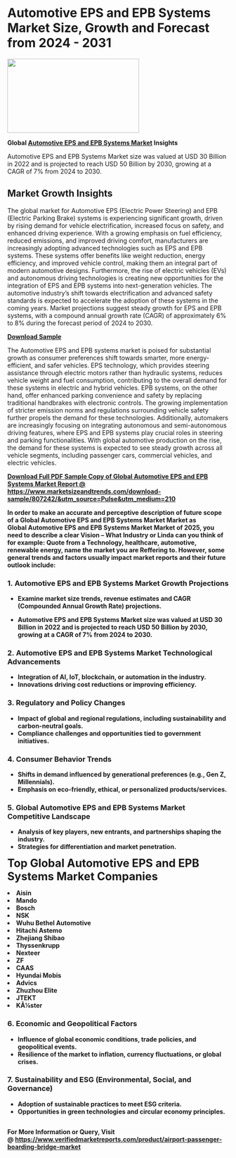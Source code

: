 <H1>Automotive EPS and EPB Systems Market Size, Growth and Forecast from 2024 - 2031</H1><img class="aligncenter size-medium wp-image-584254" src="https://thirdeyenews.in/wp-content/uploads/2024/09/Global-Market-Research-300x168.jpeg" alt="" width="300" height="168" /><p><strong>Global&nbsp;<a href="https://www.marketsizeandtrends.com/download-sample/807242/&amp;utm_source=Pulse&amp;utm_medium=210">Automotive EPS and EPB Systems Market</a> Insights</strong></p><p>Automotive EPS and EPB Systems Market size was valued at USD 30 Billion in 2022 and is projected to reach USD 50 Billion by 2030, growing at a CAGR of 7% from 2024 to 2030.</p><p><h2>Market Growth Insights</h2> <p>The global market for Automotive EPS (Electric Power Steering) and EPB (Electric Parking Brake) systems is experiencing significant growth, driven by rising demand for vehicle electrification, increased focus on safety, and enhanced driving experience. With a growing emphasis on fuel efficiency, reduced emissions, and improved driving comfort, manufacturers are increasingly adopting advanced technologies such as EPS and EPB systems. These systems offer benefits like weight reduction, energy efficiency, and improved vehicle control, making them an integral part of modern automotive designs. Furthermore, the rise of electric vehicles (EVs) and autonomous driving technologies is creating new opportunities for the integration of EPS and EPB systems into next-generation vehicles. The automotive industry’s shift towards electrification and advanced safety standards is expected to accelerate the adoption of these systems in the coming years. Market projections suggest steady growth for EPS and EPB systems, with a compound annual growth rate (CAGR) of approximately 6% to 8% during the forecast period of 2024 to 2030.</p> <p><strong><a href="#">Download Sample</a></strong></p> <p>The Automotive EPS and EPB systems market is poised for substantial growth as consumer preferences shift towards smarter, more energy-efficient, and safer vehicles. EPS technology, which provides steering assistance through electric motors rather than hydraulic systems, reduces vehicle weight and fuel consumption, contributing to the overall demand for these systems in electric and hybrid vehicles. EPB systems, on the other hand, offer enhanced parking convenience and safety by replacing traditional handbrakes with electronic controls. The growing implementation of stricter emission norms and regulations surrounding vehicle safety further propels the demand for these technologies. Additionally, automakers are increasingly focusing on integrating autonomous and semi-autonomous driving features, where EPS and EPB systems play crucial roles in steering and parking functionalities. With global automotive production on the rise, the demand for these systems is expected to see steady growth across all vehicle segments, including passenger cars, commercial vehicles, and electric vehicles. <p><strong><a href="#"></p><p><span class=""><strong>Download Full PDF Sample Copy of Global Automotive EPS and EPB Systems Market Report</strong> @ <a href="https://www.marketsizeandtrends.com/download-sample/807242/&amp;utm_source=Pulse&amp;utm_medium=210" target="_blank">https://www.marketsizeandtrends.com/download-sample/807242/&amp;utm_source=Pulse&amp;utm_medium=210</a></span></p><p>In order to make an accurate and perceptive description of future scope of a Global&nbsp;Automotive EPS and EPB Systems Market Market as Global&nbsp;Automotive EPS and EPB Systems Market Market of 2025, you need to describe a clear Vision &ndash; What Industry or Linda can you think of for example: Quote from a Technology, healthcare, automotive, renewable energy, name the market you are Reffering to. However, some general trends and factors usually impact market reports and their future outlook include:</p><h3>1.&nbsp;<strong>Automotive EPS and EPB Systems Market Growth Projections</strong></h3><ul><li>Examine market size trends, revenue estimates and CAGR (Compounded Annual Growth Rate) projections.</li><li><p>Automotive EPS and EPB Systems Market size was valued at USD 30 Billion in 2022 and is projected to reach USD 50 Billion by 2030, growing at a CAGR of 7% from 2024 to 2030.</p></li></ul><h3>2.&nbsp;<strong>Automotive EPS and EPB Systems Market Technological Advancements</strong></h3><ul><li>Integration of AI, IoT, blockchain, or automation in the industry.</li><li>Innovations driving cost reductions or improving efficiency.</li></ul><h3>3.&nbsp;<strong>Regulatory and Policy Changes</strong></h3><ul><li>Impact of global and regional regulations, including sustainability and carbon-neutral goals.</li><li>Compliance challenges and opportunities tied to government initiatives.</li></ul><h3>4.&nbsp;<strong>Consumer Behavior Trends</strong></h3><ul><li>Shifts in demand influenced by generational preferences (e.g., Gen Z, Millennials).</li><li>Emphasis on eco-friendly, ethical, or personalized products/services.</li></ul><h3>5.&nbsp;<strong>Global Automotive EPS and EPB Systems Market Competitive Landscape</strong></h3><ul><li>Analysis of key players, new entrants, and partnerships shaping the industry.</li><li>Strategies for differentiation and market penetration.</li></ul><p data-pm-slice="1 1 []"><span style="color: inherit; font-family: inherit; font-size: 25px;">Top Global Automotive EPS and EPB Systems Market Companies</span></p><div class="" data-test-id=""><p><li>Aisin</li><li> Mando</li><li> Bosch</li><li> NSK</li><li> Wuhu Bethel Automotive</li><li> Hitachi Astemo</li><li> Zhejiang Shibao</li><li> Thyssenkrupp</li><li> Nexteer</li><li> ZF</li><li> CAAS</li><li> Hyundai Mobis</li><li> Advics</li><li> Zhuzhou Elite</li><li> JTEKT</li><li> KÃ¼ster</li></p></div><h3>6.&nbsp;<strong>Economic and Geopolitical Factors</strong></h3><ul><li>Influence of global economic conditions, trade policies, and geopolitical events.</li><li>Resilience of the market to inflation, currency fluctuations, or global crises.</li></ul><h3>7.&nbsp;<strong>Sustainability and ESG (Environmental, Social, and Governance)</strong></h3><ul><li>Adoption of sustainable practices to meet ESG criteria.</li><li>Opportunities in green technologies and circular economy principles.</li></ul><h2><strong style="font-size: 14px;">For More Information or Query, Visit @&nbsp;</strong><a style="background-color: #ffffff; font-size: 14px;" href="https://www.marketsizeandtrends.com/report/automotive-eps-and-epb-systems-market/" target="_blank">https://www.verifiedmarketreports.com/product/airport-passenger-boarding-bridge-market</a></h2>
